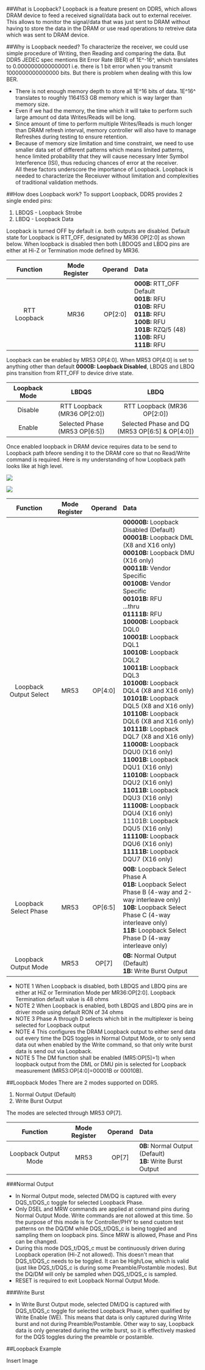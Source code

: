 
##What is Loopback?
Loopback is a feature present on DDR5, which allows DRAM device to feed a received signal/data back out to external receiver. This allows to monitor the signal/data that was just sent to DRAM without having to store the data in the DRAM or use read operations to retreive data which was sent to DRAM device.

##Why is Loopback needed?
To characterize the receiver, we could use simple procedure of Writing, then Reading and comparing the data. But DDR5 JEDEC spec mentions Bit Error Rate (BER) of 1E^-16^, which translates to 0.0000000000000001 i.e. there is 1 bit error when you transmit 1000000000000000 bits. But there is problem when dealing with this low BER.

- There is not enough memory depth to store all 1E^16 bits of data. 1E^16^ translates to roughly 1164153 GB memory which is way 
larger than memory size.<br>
- Even if we had the memory, the time which it will take to perform such large amount od data Writes/Reads will be long.<br>
- Since amount of time to perform multiple Writes/Reads is much longer than DRAM refresh interval, memory controller will also have 
to manage Refreshes during testing to ensure retention.<br>
- Because of memory size limitation and time constraint, we need to use smaller data set of different patterns which means limited 
patterns, hence limited probability that they will cause necessary Inter Symbol Interference (ISI), thus reducing chances of error at the receiver.<br>
All these factors underscore the importance of Loopback. Loopback is needed to characterize the Receiuver without limitation and complexities of traditional validation methods.

##How does Loopback work?
To support Loopback, DDR5 provides 2 single ended pins:<br>
1. LBDQS - Loopback Strobe<br>
2. LBDQ - Loopback Data<br>

Loopback is turned OFF by default i.e. both outputs are disabled. Default state for Loopback is RTT_OFF, designated by MR36 OP[2:0] as shown below. When loopback is disabled then both LBDOQS and LBDQ pins are either at Hi-Z or Termination mode defined by MR36.

|  Function  |      Mode Register      |   Operand    |      Data      | 
| :--------: |:-------------:| :---------:| :---------| 
| RTT Loopback | MR36 | OP[2:0] | **000B:** RTT_OFF Default <br> **001B:** RFU <br> **010B:** RFU <br> **011B:** RFU <br> **100B:** RFU <br> **101B:** RZQ/5 (48) <br> **110B:** RFU <br> **111B:** RFU |

Loopback can be enabled by MR53 OP[4:0]. When MR53 OP[4:0] is set to anything other than default **0000B: Loopback Disabled**, LBDQS and LBDQ pins transition from RTT_OFF to device drive state.<br>

|  Loopback Mode  |      LBDQS      |   LBDQ    | 
| :--------: |:-------------:| :---------:|
| Disable | RTT Loopback (MR36 OP[2:0]) | RTT Loopback (MR36 OP[2:0]) | 
| Enable | Selected Phase (MR53 OP[6:5]) | Selected Phase and DQ (MR53 OP[6:5] & OP[4:0]) | 

Once enabled loopback in DRAM device requires data to be send to Loopback path bfeore sending it to the DRAM core so that no Read/Write command is required. Here is my understanding of how Loopback path looks like at high level.

![](../images/loopback/4_way_interleave_loopback.drawio)

![](../images/loopback/loopback_circuitry.drawio)


|  Function  |      Mode Register      |   Operand    |      Data      | 
| :--------: |:-------------:| :---------:| :---------| 
| Loopback Output Select | MR53 | OP[4:0] | **00000B:** Loopback Disabled (Default) <br> **00001B:** Loopback DML (X8 and X16 only)  <br> **00010B:** Loopback DMU (X16 only)  <br> **00011B:** Vendor Specific <br> **00100B:** Vendor Specific <br> **00101B:** RFU <br> ...thru <br> **01111B:** RFU <br> **10000B:** Loopback DQL0 <br> **10001B:** Loopback DQL1 <br> **10010B:** Loopback DQL2 <br> **10011B:** Loopback DQL3 <br> **10100B:** Loopback DQL4 (X8 and X16 only) <br> **10101B:** Loopback DQL5 (X8 and X16 only) <br> **10110B:** Loopback DQL6 (X8 and X16 only) <br> **10111B:** Loopback DQL7 (X8 and X16 only) <br> **11000B:** Loopback DQU0 (X16 only) <br> **11001B:** Loopback DQU1 (X16 only) <br> **11010B:** Loopback DQU2 (X16 only) <br> **11011B:** Loopback DQU3 (X16 only) <br> **11100B:** Loopback DQU4 (X16 only) <br> 11101B: Loopback DQU5 (X16 only) <br> **11110B:** Loopback DQU6 (X16 only) <br> **11111B:** Loopback DQU7 (X16 only) |
| Loopback Select Phase | MR53 | OP[6:5] | **00B:** Loopback Select Phase A <br> **01B:** Loopback Select Phase B (4-way and 2-way interleave only) <br> **10B:** Loopback Select Phase C (4-way interleave only) <br> **11B:** Loopback Select Phase D (4-way interleave only) |
| Loopback Output Mode | MR53 | OP[7] | **0B:** Normal Output (Default) <br> **1B:** Write Burst Output |

* NOTE 1 When Loopback is disabled, both LBDQS and LBDQ pins are either at HiZ or Termination Mode per MR36:OP[2:0]. Loopback Termination default value is 48 ohms
* NOTE 2 When Loopback is enabled, both LBDQS and LBDQ pins are in driver mode using default RON of 34 ohms
* NOTE 3 Phase A through D selects which bit in the multiplexer is being selected for Loopback output
* NOTE 4 This configures the DRAM Loopback output to either send data out every time the DQS toggles in Normal Output Mode, or to only send data out when enabled by the Write command, so that only write burst data is send out via Loopback.
* NOTE 5 The DM function shall be enabled (MR5:OP[5]=1) when loopback output from the DML or DMU pin is selected for Loopback measurement (MR53:OP[4:0]=00001B or 00010B).

##Loopback Modes
There are 2 modes supported on DDR5.

1. Normal Output (Default)
2. Write Burst Output

The modes are selected through MR53 OP[7].

|  Function  |      Mode Register      |   Operand    |      Data      | 
| :--------: |:-------------:| :---------:| :---------| 
| Loopback Output Mode | MR53 | OP[7] | **0B:** Normal Output (Default) <br> **1B:** Write Burst Output |

###Normal Output

* In Normal Output mode, selected DM/DQ is captured with every DQS_t/DQS_c toggle for selected Loopback Phase.
* Only DSEL and MRW commands are applied at command pins during Normal Output Mode. Write commands are not allowed at this time. So the purpose of this mode is for Controller/PHY to send custom test patterns on the DQ/DM while DQS_t/DQS_c is being toggled and sampling them on loopback pins. Since MRW is allowed, Phase and Pins can be changed.
* During this mode DQS_t/DQS_c must be continuously driven during Loopback operation (Hi-Z not allowed). This doesn't mean that DQS_t/DQS_c needs to be toggled. It can be High/Low, which is valid (just like DQS_t/DQS_c is during some Preamble/Postamble modes). But the DQ/DM will only be sampled when DQS_t/DQS_c is sampled.
* RESET is required to exit Loopback Normal Output Mode.

###Write Burst

* In Write Burst Output mode, selected DM/DQ is captured with DQS_t/DQS_c toggle for selected Loopback Phase, when qualified by Write Enable (WE). This means that data is only captured during Write burst and not during Preamble/Postamble. Other way to say, Loopback data is only generated during the write burst, so it is effectively masked for the DQS toggles during the preamble or postamble.

##Loopback Example

Insert Image